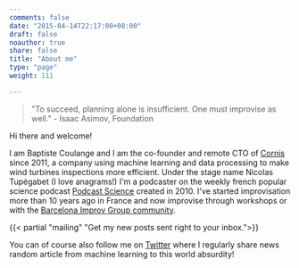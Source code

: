 ```yaml
---
comments: false
date: "2015-04-14T22:17:00+00:00"
draft: false
noauthor: true
share: false
title: "About me"
type: "page"
weight: 111

---
```


> "To succeed, planning alone is insufficient. One must improvise as well." - Isaac Asimov, Foundation

Hi there and welcome!

I am Baptiste Coulange and I am the co-founder and remote CTO of [Cornis](http://web.cornis.fr/en/pages/home) since 2011, a company using machine learning and data processing to make wind turbines inspections more efficient. Under the stage name Nicolas Tupégabet (I love anagrams!) I'm a podcaster on the weekly french popular science podcast [Podcast Science](http://podcastscience.fm) created in 2010. I've started improvisation more than 10 years ago in France and now improvise through workshops or with the [Barcelona Improv Group community](https://www.barcelonaimprovgroup.com/).


{{< partial "mailing" "Get my new posts sent right to your inbox.">}}


You can of course also follow me on [Twitter](https://twitter.com/NicoTupe) where I regularly share news random article from machine learning to this world absurdity!

